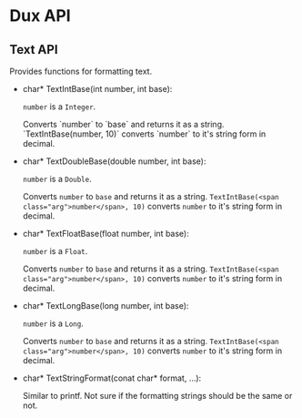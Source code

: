 # Dux API #

## Text API ##

Provides functions for formatting text.

* <p><span class="type">char*</span> TextIntBase(<span class="type">int</span> <span class="arg">number</span>, <span class="type">int</span> <span class="arg">base</span>):</p>
  <p class="types_overview"><code>number</code> is a <code>Integer</code>.</p>
  Converts `number` to `base` and returns it as a string.
  `TextIntBase(<span class="arg">number</span>, 10)` converts `number` to it's string form in decimal.

* <p><span class="type">char*</span> TextDoubleBase(<span class="type">double</span> <span class="arg">number</span>, <span class="type">int</span> <span class="arg">base</span>):</p>
  <p class="types_overview"><code>number</code> is a <code>Double</code>.</p>
  
  Converts `number` to `base` and returns it as a string.
  `TextIntBase(<span class="arg">number</span>, 10)` converts `number` to it's string form in decimal.

* <p><span class="type">char*</span> TextFloatBase(<span class="type">float</span> <span class="arg">number</span>, <span class="type">int</span> <span class="arg">base</span>):</p>
  <p class="types_overview"><code>number</code> is a <code>Float</code>.</p>
  
  Converts `number` to `base` and returns it as a string.
  `TextIntBase(<span class="arg">number</span>, 10)` converts `number` to it's string form in decimal.

* <p><span class="type">char*</span> TextLongBase(long <span class="arg">number</span>, <span class="type">int</span> <span class="arg">base</span>):</p>
  <p class="types_overview"><code>number</code> is a <code>Long</code>.</p>
  
  Converts `number` to `base` and returns it as a string.
  `TextIntBase(<span class="arg">number</span>, 10)` converts `number` to it's string form in decimal.

* <p><span class="type">char*</span> TextStringFormat(<span class="type">conat char*</span> format, ...):</p>
  Similar to printf. Not sure if the formatting strings should be the same or not.


